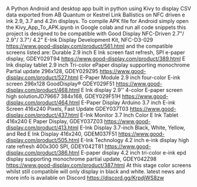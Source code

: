 A Python Android and desktop app built in python using Kivy to display CSV data exported from AB Quantum or Kestrel Link Ballistics on NFC driven e ink 2.9, 3.7 and 4.2in displays.
To compile APK file for Android simply open the Kivy_App_To_APK.ipynb in Google colab and run all code snippets
this project is designed to be compatible with Good Display NFC-Driven 2.7"/ 2.9"/ 3.7"/ 4.2" E-Ink Display Development Kit, NFC-D3-029 https://www.good-display.com/product/561.html
and the compatible screens listed are:
Durable 2.9 inch E Ink screen fast refresh, SPI e-paper display, GDEY029T94 https://www.good-display.com/product/389.html
E Ink display tablet 2.9 inch Tri-color ePaper display supporting monochrome Partial update 296x128, GDEY029Z95 https://www.good-display.com/product/527.html
E-Paper Module 2.9 inch four-color E-ink screen 296x128 GoodDisplay® GDEY029F51 https://www.good-display.com/product/468.html
E Ink display 2.9'' 4-color E-paper screen high solutionJD79667 384x168, GDEY029F51H https://www.good-display.com/product/464.html
E-Paper Display Arduino 3.7 inch E-ink Screen 416x240 Pixels, Fast Update GDEY037T03 https://www.good-display.com/product/437.html
E-Ink Monitor 3.7 Inch Color E Ink Tablet 416x240 E Paper Display, GDEY037Z03 https://www.good-display.com/product/413.html
E-Ink Display 3.7-inch Black, White, Yellow, and Red E Ink Display 416x240, GDEM037F51 https://www.good-display.com/product/505.html
E-Ink Technology 4.2 inch e-ink display high rate refresh 400x300 SPI, GDEY042T81 https://www.good-display.com/product/386.html
E-paper display 4.2 inch tri-color e-ink epd display supporting monochrome partial update, GDEY042Z98 https://www.good-display.com/product/387.html
At this stage color screens whilst still compatible will only display in black and white.
latest news and more info is available on Discord https://discord.gg/KrpdjWS8zw
